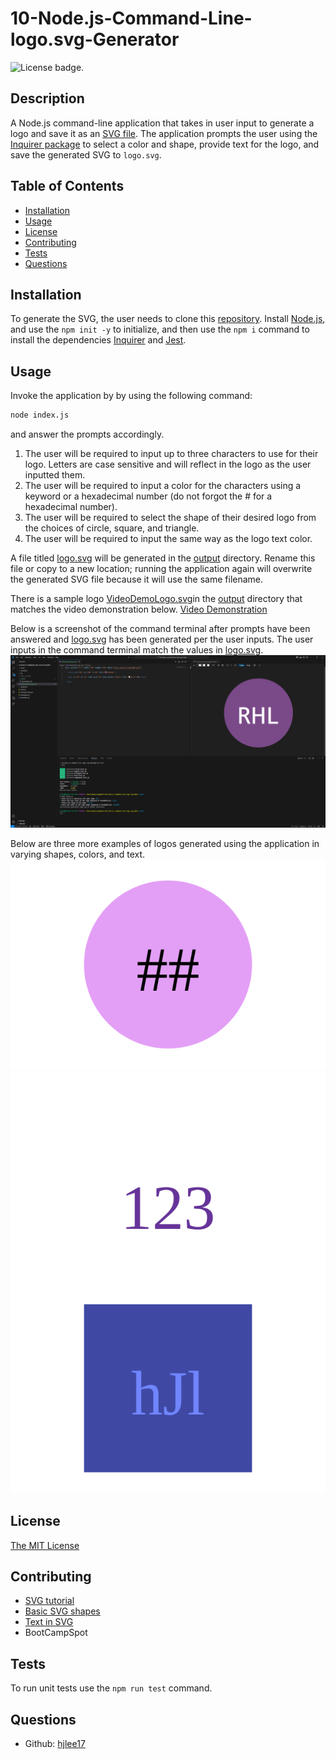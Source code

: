 # 10-Node.js-Command-Line-logo.svg-Generator
![License badge.](https://img.shields.io/badge/License-MIT-yellow.svg) 

## Description
A Node.js command-line application that takes in user input to generate a logo and save it as an [SVG file](https://en.wikipedia.org/wiki/Scalable_Vector_Graphics). The application prompts the user using the [Inquirer package](https://www.npmjs.com/package/inquirer/v/8.2.4) to select a color and shape, provide text for the logo, and save the generated SVG to `logo.svg`.

## Table of Contents
- [Installation](#installation)
- [Usage](#usage)
- [License](#license)
- [Contributing](#contributing)
- [Tests](#tests)
- [Questions](#questions)

## Installation
To generate the SVG, the user needs to clone this [repository](https://github.com/hjlee17/10-node.js-command-line-logo.svg-maker.git/). Install [Node.js](https://nodejs.org/), and use the ```npm init -y``` to initialize, and then use the ```npm i``` command to install the dependencies [Inquirer](https://www.npmjs.com/package/inquirer/v/8.2.4) and [Jest](https://www.npmjs.com/package/jest/v/24.9.0).

## Usage
Invoke the application by by using the following command:
```bash
node index.js
``` 
and answer the prompts accordingly. 
1. The user will be required to input up to three characters to use for their logo. Letters are case sensitive and will reflect in the logo as the user inputted them.
2. The user will be required to input a color for the characters using a keyword or a hexadecimal number (do not forgot the # for a hexadecimal number).
3. The user will be required to select the shape of their desired logo from the choices of circle, square, and triangle.
4. The user will be required to input the same way as the logo text color.


A file titled [logo.svg](./output/logo.svg) will be generated in the [output](./output) directory. Rename this file or copy to a new location; running the application again will overwrite the generated SVG file because it will use the same filename.

There is a sample logo [VideoDemoLogo.svg](./output/VideoDemoLogo.svg)in the [output](./output) directory that matches the video demonstration below. 
[Video Demonstration](https://drive.google.com/file/d/1Bzk8k42iTB7CLJ3aYgEgbcfHBgfjoSRH/view?usp=share_link)

Below is a screenshot of the command terminal after prompts have been answered and [logo.svg](./output/logo.svg) has been generated per the user inputs. The user inputs in the command terminal match the values in [logo.svg](./output/logo.svg).
![Screenshot of commmand terminal and generate logo.](./assets/screenshot.png)


Below are three more examples of logos generated using the application in varying shapes, colors, and text.  
![Purple circle logo with black text that consists of '##'](./examples/example1-black-hashes-E39FF6-circle.svg)
![White triangle logo with purple text that reads '123'](./examples/example2-663399-123-white-triangle.svg)
![Dark blue square logo with light blue text that reads 'hJl'](./examples/example3-7085FF-hJl-3F49A4-square.svg)


## License
[The MIT License](https://opensource.org/licenses/MIT/)

## Contributing
- [SVG tutorial](https://developer.mozilla.org/en-US/docs/Web/SVG/Tutorial)
- [Basic SVG shapes](https://developer.mozilla.org/en-US/docs/Web/SVG/Tutorial/Basic_Shapes)
- [Text in SVG](https://developer.mozilla.org/en-US/docs/Web/SVG/Tutorial/Texts)
- BootCampSpot

## Tests
To run unit tests use the ```npm run test``` command.

## Questions
- Github: [hjlee17](https://github.com/hjlee17)